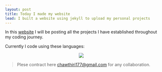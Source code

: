```yaml
---
layout: post
title: Today I made my website
lead: I built a website using jekyll to upload my personal projects
---
```

In this [website](https://chaw.compare/) I will be posting all the projects I have established throughout my coding journey.

Currently I code using these languages: 
<p align="center">
   <img src="https://skillicons.dev/icons?i=bash,git,py,c,cpp,github,html,css,javascript,sqlite"/>
</p>

> Plese contract here [chawthiri177@gmail.com](chawthiri177@gmail.com) for any collaboration.